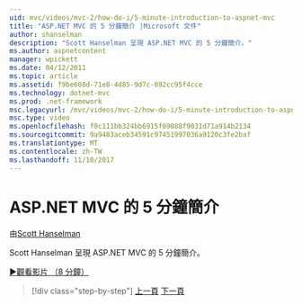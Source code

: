 ```yaml
---
uid: mvc/videos/mvc-2/how-do-i/5-minute-introduction-to-aspnet-mvc
title: "ASP.NET MVC 的 5 分鐘簡介 |Microsoft 文件"
author: shanselman
description: "Scott Hanselman 呈現 ASP.NET MVC 的 5 分鐘簡介。"
ms.author: aspnetcontent
manager: wpickett
ms.date: 04/12/2011
ms.topic: article
ms.assetid: f9be608d-71e8-4d85-9d7c-092cc95f4cce
ms.technology: dotnet-mvc
ms.prod: .net-framework
msc.legacyurl: /mvc/videos/mvc-2/how-do-i/5-minute-introduction-to-aspnet-mvc
msc.type: video
ms.openlocfilehash: f0c111bb324bb6915f09088f9031d71a914b2134
ms.sourcegitcommit: 9a9483aceb34591c97451997036a9120c3fe2baf
ms.translationtype: MT
ms.contentlocale: zh-TW
ms.lasthandoff: 11/10/2017
---
```

<a name="5-minute-introduction-to-aspnet-mvc"></a>ASP.NET MVC 的 5 分鐘簡介
====================
由[Scott Hanselman](https://github.com/shanselman)

Scott Hanselman 呈現 ASP.NET MVC 的 5 分鐘簡介。

[&#9654;觀看影片 （8 分鐘）](https://channel9.msdn.com/Blogs/ASP-NET-Site-Videos/5-minute-introduction-to-aspnet-mvc)

>[!div class="step-by-step"]
[上一頁](aspnet-mvc-2-render-action.md)
[下一頁](how-to-best-learn-asp-net-mvc.md)
